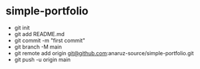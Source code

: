 # simple-portfolio
* git init
* git add README.md
* git commit -m "first commit"
* git branch -M main
* git remote add origin git@github.com:anaruz-source/simple-portfolio.git
* git push -u origin main